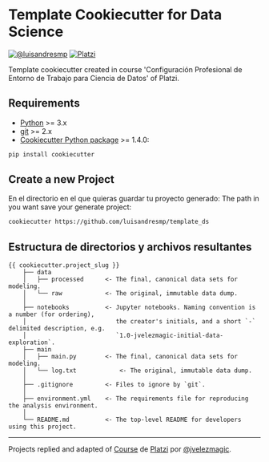 # Template Cookiecutter for Data Science

<!-- badges: start -->
[![@luisandresmp](https://img.shields.io/badge/@luisandresmp-Linkedin-blue?&logoColor=white)](https://www.linkedin.com/in/luisandresmartinezperaza/) 
[![Platzi](https://img.shields.io/badge/Curso_Platzi-Configuración_Avanzada_...-green&logoColor=white)](https://platzi.com/datos/)
<!-- badges: end -->

Template cookiecutter created in course 'Configuración Profesional de Entorno de Trabajo para Ciencia de Datos' of Platzi.

## Requirements

- [Python](https://www.python.org/downloads/) >= 3.x
- [git](https://git-scm.com/) >= 2.x
- [Cookiecutter Python package](http://cookiecutter.readthedocs.org/en/latest/installation.html) >= 1.4.0:

``` bash
pip install cookiecutter
```

## Create a new Project

En el directorio en el que quieras guardar tu proyecto generado:
The path in you want save your generate project:

```bash
cookiecutter https://github.com/luisandresmp/template_ds
```


## Estructura de directorios y archivos resultantes

    {{ cookiecutter.project_slug }}
        ├── data
        │   ├── processed      <- The final, canonical data sets for modeling.
        │   └── raw            <- The original, immutable data dump.
        │
        ├── notebooks          <- Jupyter notebooks. Naming convention is a number (for ordering),
        │                         the creator's initials, and a short `-` delimited description, e.g.
        │                         `1.0-jvelezmagic-initial-data-exploration`.
        ├── main
        │   ├── main.py        <- The final, canonical data sets for modeling.
        │   └── log.txt            <- The original, immutable data dump.
        │
        ├── .gitignore         <- Files to ignore by `git`.
        │
        ├── environment.yml    <- The requirements file for reproducing the analysis environment.
        │
        └── README.md          <- The top-level README for developers using this project.

---
Projects replied and adapted of [Course](https://github.com/platzi/curso-entorno-avanzado-ds) de [Platzi](https://platzi.com/) por [@jvelezmagic](https://twitter.com/jvelezmagic).
